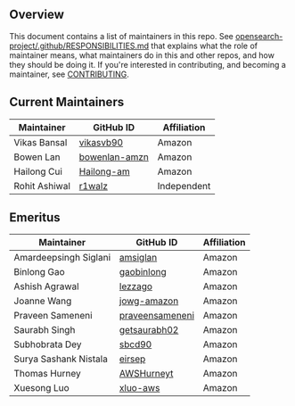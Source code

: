 ## Overview

This document contains a list of maintainers in this repo. See [opensearch-project/.github/RESPONSIBILITIES.md](https://github.com/opensearch-project/.github/blob/main/RESPONSIBILITIES.md#maintainer-responsibilities) that explains what the role of maintainer means, what maintainers do in this and other repos, and how they should be doing it. If you're interested in contributing, and becoming a maintainer, see [CONTRIBUTING](CONTRIBUTING.md).

## Current Maintainers

| Maintainer            | GitHub ID                                             | Affiliation |
|-----------------------|-------------------------------------------------------| ----------- |
| Vikas Bansal          | [vikasvb90](https://github.com/vikasvb90)             | Amazon      |
| Bowen Lan             | [bowenlan-amzn](https://github.com/bowenlan-amzn)     | Amazon      |
| Hailong Cui           | [Hailong-am](https://github.com/Hailong-am)           | Amazon      |
| Rohit Ashiwal         | [r1walz](https://github.com/r1walz)                   | Independent |

## Emeritus

| Maintainer            | GitHub ID                                             | Affiliation |
|-----------------------|-------------------------------------------------------| ----------- |
| Amardeepsingh Siglani | [amsiglan](https://github.com/amsiglan)               | Amazon      |
| Binlong Gao           | [gaobinlong](https://github.com/gaobinlong)           | Amazon      |
| Ashish Agrawal        | [lezzago](https://github.com/lezzago)                 | Amazon      |
| Joanne Wang           | [jowg-amazon](https://github.com/jowg-amazon)         | Amazon      |
| Praveen Sameneni      | [praveensameneni](https://github.com/praveensameneni) | Amazon      |
| Saurabh Singh         | [getsaurabh02](https://github.com/getsaurabh02/)      | Amazon      |
| Subhobrata Dey        | [sbcd90](https://github.com/sbcd90)                   | Amazon      |
| Surya Sashank Nistala | [eirsep](https://github.com/eirsep)                   | Amazon      |
| Thomas Hurney         | [AWSHurneyt](https://github.com/AWSHurneyt)           | Amazon      |
| Xuesong Luo           | [xluo-aws](https://github.com/xluo-aws)               | Amazon      |
